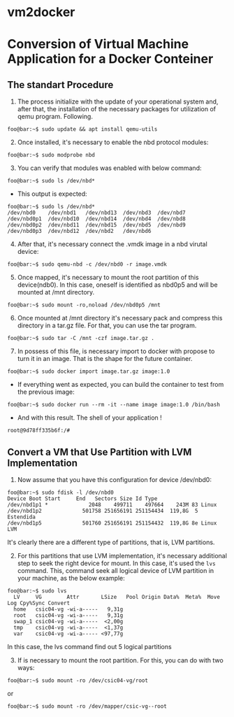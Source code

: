 # vm2docker
# Conversion of Virtual Machine Application for a Docker Conteiner

## The standart Procedure
1. The process initialize with the update of your operational system and, after that, the installation of the necessary packages for utilization of qemu program. Following.
```console 
foo@bar:~$ sudo update && apt install qemu-utils
```

2. Once installed, it's necessary to enable the nbd protocol modules:
```console
foo@bar:~$ sudo modprobe nbd
```

3. You can verify that modules was enabled with below command:
```console
foo@bar:~$ sudo ls /dev/nbd*
```

- This output is expected:
```console
foo@bar:~$ sudo ls /dev/nbd*
/dev/nbd0    /dev/nbd1   /dev/nbd13  /dev/nbd3  /dev/nbd7
/dev/nbd0p1  /dev/nbd10  /dev/nbd14  /dev/nbd4  /dev/nbd8
/dev/nbd0p2  /dev/nbd11  /dev/nbd15  /dev/nbd5  /dev/nbd9
/dev/nbd0p3  /dev/nbd12  /dev/nbd2   /dev/nbd6
```

4. After that, it's necessary connect the .vmdk image in a nbd virutal device:
```console
foo@bar:~$ sudo qemu-nbd -c /dev/nbd0 -r image.vmdk
```
5. Once mapped, it's necessary to mount the root partition of this device(ndb0). In this case, oneself is identified as nbd0p5 and will be mounted at /mnt directory.
```console
foo@bar:~$ sudo mount -ro,noload /dev/nbd0p5 /mnt
```
6. Once mounted at /mnt directory it's necessary pack and compress this directory in a tar.gz file. For that, you can use the tar program.
```console
foo@bar:~$ sudo tar -C /mnt -czf image.tar.gz .
```
7. In possess of this file, is necessary import to docker with propose to turn it in an image. That is the shape for the future container.
```console
foo@bar:~$ sudo docker import image.tar.gz image:1.0
```
- If everything went as expected, you can build the container to test from the previous image:
```console
foo@bar:~$ sudo docker run --rm -it --name image image:1.0 /bin/bash
```
- And with this result. The shell of your application !
```console
root@9d78ff335b6f:/# 
```

## Convert a VM that Use Partition with LVM Implementation
1. Now assume that you have this configuration for device /dev/nbd0:
```console
foo@bar:~$ sudo fdisk -l /dev/nbd0
Device Boot Start     End   Sectors Size Id Type
/dev/nbd1p1 *             2048    499711    497664    243M 83 Linux
/dev/nbd1p2             501758 251656191 251154434  119,8G  5 Estendida
/dev/nbd1p5             501760 251656191 251154432  119,8G 8e Linux LVM
```
It's clearly there are a different type of partitions, that is, LVM partitions.

2. For this partitions that use LVM implementation, it's necessary additional step to seek the right device for mount. In this case, it's used the `lvs` command. This, command seek all logical device of LVM partition in your machine, as the below example:
```console
foo@bar:~$ sudo lvs 
  LV     VG        Attr       LSize   Pool Origin Data%  Meta%  Move Log Cpy%Sync Convert
  home   csic04-vg -wi-a-----   9,31g                                                    
  root   csic04-vg -wi-a-----   9,31g                                                    
  swap_1 csic04-vg -wi-a-----  <2,00g                                                    
  tmp    csic04-vg -wi-a-----  <1,37g                                                    
  var    csic04-vg -wi-a----- <97,77g  
```
In this case, the lvs command find out 5 logical partitions

3. If is necessary to mount the root partition. For this, you can do with two ways:
```console
foo@bar:~$ sudo mount -ro /dev/csic04-vg/root
```
or

```console
foo@bar:~$ sudo mount -ro /dev/mapper/csic-vg--root
```
